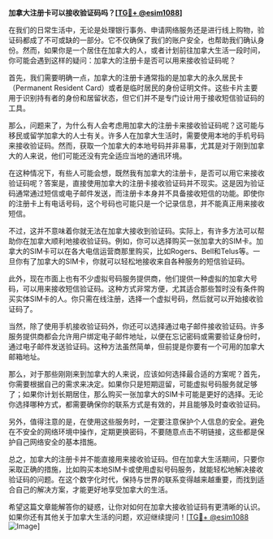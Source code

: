 **加拿大注册卡可以接收验证码吗？[[TG💪+ @esim1088](https://t.me/s/esim1088)]**

在我们的日常生活中，无论是处理银行事务、申请网络服务还是进行线上购物，验证码都成了不可或缺的一部分。它不仅确保了我们的账户安全，也帮助我们确认身份。然而，如果你是一个居住在加拿大的人，或者计划前往加拿大生活一段时间，你可能会遇到这样的疑问：加拿大的注册卡是否可以用来接收验证码呢？

首先，我们需要明确一点，加拿大的注册卡通常指的是加拿大的永久居民卡（Permanent Resident Card）或者是临时居民的身份证明文件。这些卡片主要用于识别持有者的身份和居留状态，但它们并不是专门设计用于接收短信验证码的工具。

那么，问题来了，为什么有人会考虑用加拿大的注册卡来接收验证码呢？这可能与移民或留学加拿大的人士有关。许多人在加拿大生活时，需要使用本地的手机号码来接收验证码。然而，获取一个加拿大的本地号码并非易事，尤其是对于刚到加拿大的人来说，他们可能还没有完全适应当地的通讯环境。

在这种情况下，有些人可能会想，既然我有加拿大的注册卡，是否可以用它来接收验证码呢？答案是，直接使用加拿大的注册卡接收验证码并不现实。这是因为验证码通常通过短信或电子邮件发送，而注册卡本身并不具备接收短信的功能。即使你的注册卡上有电话号码，这个号码也可能只是一个记录信息，并不能真正用来接收短信。

不过，这并不意味着你就无法在加拿大接收到验证码。实际上，有许多方法可以帮助你在加拿大顺利地接收验证码。例如，你可以选择购买一张加拿大的SIM卡。加拿大的SIM卡可以在各大电信运营商那里购买，比如Rogers、Bell和Telus等。一旦你有了加拿大的SIM卡，你就可以轻松地接收来自各种服务的短信验证码。

此外，现在市面上也有不少虚拟号码服务提供商，他们提供一种虚拟的加拿大号码，可以用来接收短信验证码。这种方式非常方便，尤其适合那些暂时没有条件购买实体SIM卡的人。你只需在线注册，选择一个虚拟号码，然后就可以开始接收验证码了。

当然，除了使用手机接收验证码外，你还可以选择通过电子邮件接收验证码。许多服务提供商都会允许用户绑定电子邮件地址，以便在忘记密码或需要验证身份时，通过电子邮件发送验证码。这种方法虽然简单，但前提是你要有一个可用的加拿大邮箱地址。

那么，对于那些刚刚来到加拿大的人来说，应该如何选择最合适的方案呢？首先，你需要根据自己的需求来决定。如果你只是短期逗留，可能虚拟号码服务就足够了；如果你计划长期居住，那么购买一张加拿大的SIM卡可能是更好的选择。无论你选择哪种方式，都需要确保你的联系方式是有效的，并且能够及时查收验证码。

另外，值得注意的是，在使用这些服务时，一定要注意保护个人信息的安全。避免在不安全的网络环境中操作，定期更换密码，不要随意点击不明链接，这些都是保护自己网络安全的基本措施。

总之，加拿大的注册卡并不能直接用来接收验证码。但在加拿大生活期间，只要你采取正确的措施，比如购买本地SIM卡或使用虚拟号码服务，就能轻松地解决接收验证码的问题。在这个数字化时代，保持与世界的联系变得越来越重要，而找到适合自己的解决方案，才能更好地享受加拿大的生活。

希望这篇文章能解答你的疑惑，让你对如何在加拿大接收验证码有更清晰的认识。如果你还有其他关于加拿大生活的问题，欢迎继续提问！[[TG💪+ @esim1088](https://t.me/s/esim1088) ![Image](https://i.postimg.cc/4NQfJmqS/Snipaste-2025-05-13-00-14-12.png)]